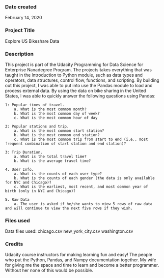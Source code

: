 ### Date created
February 14, 2020

### Project Title
Explore US Bikeshare Data

### Description
This project is part of the Udacity Programming for Data Science for Enterprise Nanadegree Program. The projects takes everything that was taught
in the Introduction to Python module, such as data types and operators, data structures, control flow, functions, and scripting. By building out this
project, I was able to put into use the Pandas module to load and process external data. By using the data on bike sharing in the United States, I was able to 
quickly answer the following questions using Pandas:

    1: Popular times of travel.
        a. What is the most common month?
        b. What is the most common day of week?
        c. What is the most common hour of day
    
    2: Popular stations and trip.
        a. What is the most common start station?
        b. What is the most common end station?
        c. What is the most common trip from start to end (i.e., most frequent combination of start station and end station)?

    3: Trip Duration.
        a. What is the total travel time?
        b. What is the average travel time?
    
    4. User Info.
        a. What is the counts of each user type?
        b. What is the counts of each gender (the data is only available for NYC and Chicago)?
        c. What is the earliest, most recent, and most common year of birth (only in NYC and Chicago)?
    
    5. Raw Data
        a. The user is asked if he/she wants to view 5 rows of raw data and will continue to view the next five rows if they wish. 

### Files used
Data files used:
    chicago.csv
    new_york_city.csv
    washington.csv



### Credits
Udacity course instructors for making learning fun and easy! The people who put the Python, Pandas, and Numpy documentation together. My wife for 
giving me the space and time to learn and become a better programmer. Without her none of this would be possible. 

